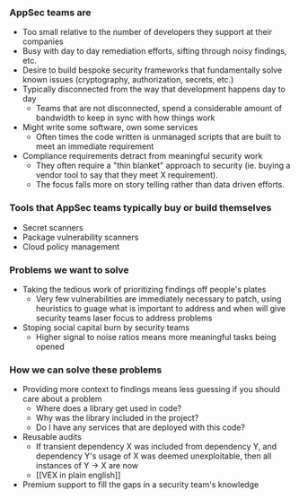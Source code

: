 
### AppSec teams are
- Too small relative to the number of developers they support at their companies
- Busy with day to day remediation efforts, sifting through noisy findings, etc. 
- Desire to build bespoke security frameworks that fundamentally solve known issues (cryptography, authorization, secrets, etc.)
- Typically disconnected from the way that development happens day to day
	- Teams that are not disconnected, spend a considerable amount of bandwidth to keep in sync with how things work
- Might write some software, own some services
	- Often times the code written is unmanaged scripts that are built to meet an immediate requirement
- Compliance requirements detract from meaningful security work
	- They often require a "thin blanket" approach to security (ie. buying a vendor tool to say that they meet X requirement).
	- The focus falls more on story telling rather than data driven efforts.

### Tools that AppSec teams typically buy or build themselves
- Secret scanners
- Package vulnerability scanners
- Cloud policy management

### Problems we want to solve
- Taking the tedious work of prioritizing findings off people's plates
	- Very few vulnerabilities are immediately necessary to patch, using heuristics to guage what is important to address and when will give security teams laser focus to address problems
- Stoping social capital burn by security teams
	- Higher signal to noise ratios means more meaningful tasks being opened

### How we can solve these problems
- Providing more context to findings means less guessing if you should care about a problem
	- Where does a library get used in code?
	- Why was the library included in the project?
	- Do I have any services that are deployed with this code?
- Reusable audits
	- If transient dependency X was included from dependency Y, and dependency Y's usage of X was deemed unexploitable, then all instances of Y -> X are now 
	- [[VEX in plain english]]
- Premium support to fill the gaps in a security team's knowledge